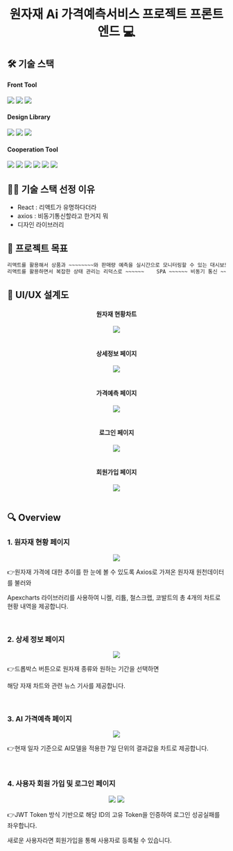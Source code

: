 <h1 align="center"> 원자재 Ai 가격예측서비스 프로젝트 프론트엔드 💻 </h1>



## 🛠️ 기술 스택

<h4>Front Tool</h4>
<img src="https://img.shields.io/badge/React.js-61DAFB?style=round&logo=React&logoColor=white" /> <img src="https://img.shields.io/badge/Axios-5A29E4?style=round&logo=Axios&logoColor=white" /> <img src="https://img.shields.io/badge/Redux-764ABC?style=round&logo=Redux&logoColor=white" /> 

<h4>Design Library</h4>
<img src="https://img.shields.io/badge/Mui-007FFF?style=round&logo=Mui&logoColor=white" /> <img src="https://img.shields.io/badge/bootstrap-7952B3?style=round&logo=Bootstrap&logoColor=white" /> <img src="https://img.shields.io/badge/Apexcharts-00A4FF?style=round" /> 

<h4>Cooperation Tool</h4>
<img src="https://img.shields.io/badge/Slack-4A154B?style=round&logo=Slack&logoColor=white" /> <img src="https://img.shields.io/badge/Notion-000000?style=round&logo=Notion&logoColor=white" /> <img src="https://img.shields.io/badge/Discord-5865F2?style=round&logo=Discord&logoColor=white" /> <img src="https://img.shields.io/badge/GoogleDrive-4285F4?style=round&logo=GoogleDrive&logoColor=white" /> 
<img src="https://img.shields.io/badge/Git-F05032?style=round&logo=Git&logoColor=white" /> <img src="https://img.shields.io/badge/Github-181717?style=round&logo=Github&logoColor=white" />



## 🤹🏻 기술 스택 선정 이유
- React : 리액트가 유명하다더라
- axios : 비동기통신할라고 한거지 뭐
- 디자인 라이브러리


## 📌 프로젝트 목표

```sh
리액트를 활용해서 상품과 ~~~~~~~~와 판매량 예측을 실시간으로 모니터링할 수 있는 대시보드를 구현하였습니다! 
리액트를 활용하면서 복잡한 상태 관리는 리덕스로 ~~~~~~    SPA ~~~~~~ 비동기 통신 ~~~~
```


## 📄 UI/UX 설계도

<center>
    <h4>원자재 현황차트</h4>
    <img src="img/화면설계도(웹) 1024_page-0001.jpg" />
</center>

<br/>

<center>
    <h4>상세정보 페이지</h4>
    <img src="img/화면설계도(웹) 1024_page-0002.jpg" />
</center>

<br/>

<center>
    <h4>가격예측 페이지</h4>
    <img src="img/화면설계도(웹) 1024_page-0003.jpg" />
</center>

<br/>

<center>
    <h4>로그인 페이지</h4>
    <img src="img/화면설계도(웹) 1024_page-0004.jpg" />
</center>

<br/>

<center>
    <h4>회원가입 페이지</h4>
    <img src="img/화면설계도(웹) 1024_page-0005.jpg" />
</center>

<br/>


## 🔍 Overview

### 1. 원자재 현황 페이지

<center>
    <img src="./img/메인1025.JPG" />
</center>
<p>👉원자재 가격에 대한 추이를 한 눈에 볼 수 있도록 Axios로 가져온 원자재 원천데이터를 불러와</p>
<p>Apexcharts 라이브러리를 사용하여 니켈, 리튬, 철스크랩, 코발트의 총 4개의 차트로 현황 내역을 제공합니다.</p>

<br>

### 2. 상세 정보 페이지

<center>
    <img src="./img/상세1025.JPG" />
</center>
<p>👉드롭박스 버튼으로 원자재 종류와 원하는 기간을 선택하면</p>
<p>해당 자재 차트와 관련 뉴스 기사를 제공합니다.</p>

<br>

### 3. AI 가격예측 페이지

<center>
    <img src="./img/pic1.png" />
</center>
<p>👉현재 일자 기준으로 AI모델을 적용한 7일 단위의 결과값을 차트로 제공합니다.</p>

<br>

### 4. 사용자 회원 가입 및 로그인 페이지

<center>
    <img src="./img/로그인1025.JPG" />
    <img src="./img/회원가입1025.JPG" />
</center>
<p>👉JWT Token 방식 기반으로 해당 ID의 고유 Token을 인증하여 로그인 성공실패를 좌우합니다.</p>
<p>새로운 사용자라면 회원가입을 통해 사용자로 등록될 수 있습니다.</p>

<br>
